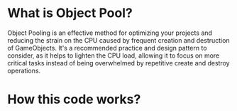 # What is Object Pool?
Object Pooling is an effective method for optimizing your projects and reducing the strain on the CPU caused by frequent creation and destruction of GameObjects. It's a recommended practice and design pattern to consider, as it helps to lighten the CPU load, allowing it to focus on more critical tasks instead of being overwhelmed by repetitive create and destroy operations.
# How this code works?
